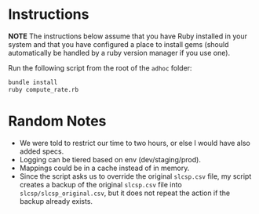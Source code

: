
# Instructions
**NOTE** The instructions below assume that you have Ruby installed in your system and that you have configured a place to install gems (should automatically be handled by a ruby version manager if you use one).

Run the following script from the root of the `adhoc` folder:
```sh
bundle install
ruby compute_rate.rb
```

# Random Notes
* We were told to restrict our time to two hours, or else I would have also added specs.
* Logging can be tiered based on env (dev/staging/prod).
* Mappings could be in a cache instead of in memory.
* Since the script asks us to override the original `slcsp.csv` file, my script creates a backup of the original `slcsp.csv` file into `slcsp/slcsp_original.csv`, but it does not repeat the action if the backup already exists.
